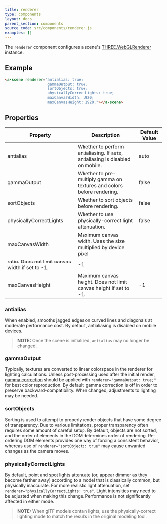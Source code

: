 ```yaml
---
title: renderer
type: components
layout: docs
parent_section: components
source_code: src/components/renderer.js
examples: []
---
```


The `renderer` component configures a scene's
[THREE.WebGLRenderer](https://threejs.org/docs/#api/renderers/WebGLRenderer) instance.

## Example

```html
<a-scene renderer="antialias: true;
                   gammaOutput: true;
                   sortObjects: true;
                   physicallyCorrectLights: true;
                   maxCanvasWidth: 1920;
                   maxCanvasHeight: 1920;"></a-scene>
```

## Properties

| Property                | Description                                                                     | Default Value |
|-------------------------|---------------------------------------------------------------------------------|---------------|
| antialias               | Whether to perform antialiasing. If `auto`, antialiasing is disabled on mobile. | auto          |
| gammaOutput             | Whether to pre-multiply gamma on textures and colors before rendering.          | false         |
| sortObjects             | Whether to sort objects before rendering.                                       | false         |
| physicallyCorrectLights | Whether to use physically-correct light attenuation.                            | false         |
| maxCanvasWidth          | Maximum canvas width. Uses the size multiplied by device pixel
                            ratio. Does not limit canvas width if set to -1.                                | -1            |
| maxCanvasHeight         | Maximum canvas height. Does not limit canvas height if set to -1.               | -1            |


### antialias

When enabled, smooths jagged edges on curved lines and diagonals at moderate performance cost.
By default, antialiasing is disabled on mobile devices.

> **NOTE:** Once the scene is initialized, `antialias` may no longer be
> changed.

### gammaOutput

Typically, textures are converted to linear colorspace in the renderer for lighting calculations.
Unless post-processing used after the initial render,
[gamma correction](https://en.wikipedia.org/wiki/Gamma_correction) should be applied with
`renderer="gammaOutput: true;"` for best color reproduction. By default, gamma correction is off
in order to preserve backward-compatibility. When changed, adjustments to lighting may be needed.

### sortObjects

Sorting is used to attempt to properly render objects that have some degree of transparency.
Due to various limitations, proper transparency often requires some amount of careful setup.
By default, objects are not sorted, and the order of elements in the DOM determines order of
rendering. Re-ordering DOM elements provides one way of forcing a consistent behavior, whereas
use of `renderer="sortObjects: true"` may cause unwanted changes as the camera moves.

### physicallyCorrectLights

By default, point and spot lights attenuate (or, appear dimmer as they become farther away)
according to a model that is classically common, but physically inaccurate. For more realistic
light attenuation, set `renderer="physicallyCorrectLights: true"`. Light intensities may need to
be adjusted when making this change. Performance is not significantly affected in either mode.

> **NOTE:** When glTF models contain lights, use the physically-correct lighting mode to match
> the results in the original modeling tool.
